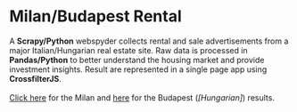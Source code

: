 # Milan/Budapest Rental

A **Scrapy/Python** webspyder collects rental and sale advertisements from a major Italian/Hungarian real estate site. Raw data is processed in **Pandas/Python** to better understand the housing market and provide investment insights. Result are represented in a single page app using **CrossfilterJS**. <br><br> [Click here](https://vtisza.github.io/MilanRentalSpyder/MilanVisual/) for the Milan and [here](https://vtisza.github.io/MilanRentalSpyder/BudapestVisual/) for the Budapest (*[Hungarian]*) results. 
